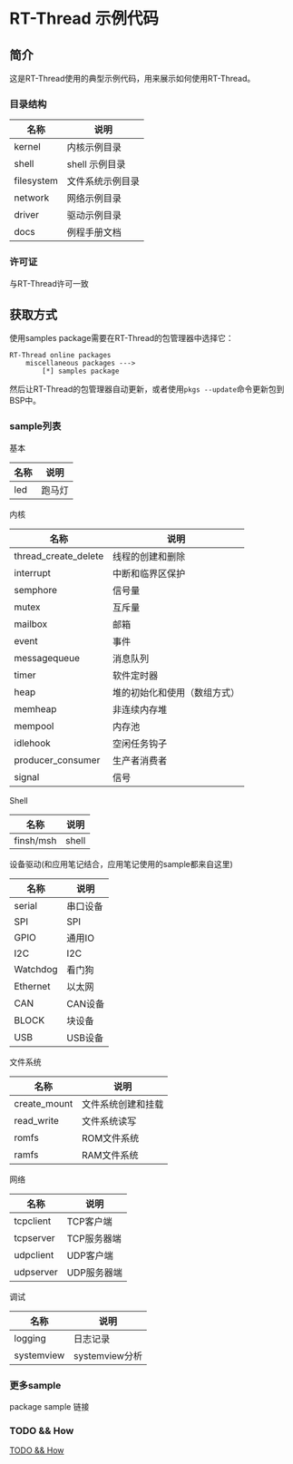 # RT-Thread 示例代码 #

## 简介 ##

这是RT-Thread使用的典型示例代码，用来展示如何使用RT-Thread。

### 目录结构 ###

| 名称 | 说明 |
| ---- | ---- |
| kernel | 内核示例目录 |
| shell | shell 示例目录 |
| filesystem | 文件系统示例目录 |
| network | 网络示例目录 |
| driver | 驱动示例目录 |
| docs | 例程手册文档 |

### 许可证 ###

与RT-Thread许可一致

## 获取方式 ##

使用samples package需要在RT-Thread的包管理器中选择它：

    RT-Thread online packages
        miscellaneous packages --->
            [*] samples package

然后让RT-Thread的包管理器自动更新，或者使用`pkgs --update`命令更新包到BSP中。

### sample列表 ###

基本

| 名称 | 说明 |
| ---- | ---- |
| led | 跑马灯 |

内核

| 名称 | 说明 |
| ---- | ---- |
| thread_create_delete | 线程的创建和删除 |
| interrupt | 中断和临界区保护 |
| semphore | 信号量 |
| mutex | 互斥量 |
| mailbox | 邮箱 |
| event | 事件 |
| messagequeue | 消息队列 |
| timer | 软件定时器 |
| heap | 堆的初始化和使用（数组方式） |
| memheap | 非连续内存堆 |
| mempool | 内存池 |
| idlehook | 空闲任务钩子 |
| producer_consumer | 生产者消费者 |
| signal | 信号 |

Shell

| 名称 | 说明 |
| ---- | ---- |
| finsh/msh | shell |

设备驱动(和应用笔记结合，应用笔记使用的sample都来自这里)

| 名称 | 说明 |
| ---- | ---- |
| serial | 串口设备 |
| SPI | SPI |
| GPIO | 通用IO |
| I2C | I2C |
| Watchdog | 看门狗 |
| Ethernet | 以太网 |
| CAN | CAN设备 |
| BLOCK | 块设备 |
| USB | USB设备 |

文件系统

| 名称 | 说明 |
| ---- | ---- |
| create_mount | 文件系统创建和挂载 |
| read_write | 文件系统读写 |
| romfs | ROM文件系统 |
| ramfs | RAM文件系统 |

网络

| 名称 | 说明 |
| ---- | ---- |
| tcpclient | TCP客户端 |
| tcpserver | TCP服务器端 |
| udpclient | UDP客户端 |
| udpserver | UDP服务器端 |

调试

| 名称 | 说明 |
| ---- | ---- |
| logging | 日志记录 |
| systemview | systemview分析 |

### 更多sample ###

package sample 链接

### TODO && How ###

[TODO && How](TODO.md)